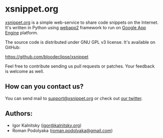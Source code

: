 xsnippet.org
============

[xsnippet.org](http://www.xsnippet.org) is a simple web-service to share code
snippets on the Internet. It's written in Python using
[webapp2](http://webapp-improved.appspot.com/) framework
to run on [Google App Engine](http://code.google.com/appengine/) platform.

The source code is distributed under GNU GPL v3 license. It's available on GitHub:

<https://github.com/bloodeclipse/xsnippet>

Feel free to contribute sending us pull requests or patches. Your feedback is
welcome as well.


How can you contact us?
-----------------------

You can send mail to [support@xsnippet.org](mailto:support@xsnippet.org) or
check out [our twitter](http://twitter.com/xsnippet).


Authors:
--------

- Igor Kalnitsky (igor@kalnitsky.org) 
- Roman Podolyaka (roman.podolyaka@gmail.com)

